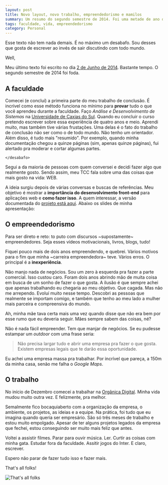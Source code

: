 ```yaml
---
layout: post
title: Novo layout, novo trabalho, empreendedorismo e mamilos
summary: Um resumo do segundo semestre de 2014. Foi uma metade de ano difícil, mas consegui. Passei as férias (janeiro e fevereiro) organizando minha vida e agora me sinto confortável para voltar a escrever.
tags: faculdade, vida, empreendedorismo
category: Personal
---
```


Esse texto não tem nada demais. É no máximo um desabafo. Sou desses que gosta de escrever ao invés de sair discutindo com todo mundo.

Well,

Meu último texto foi escrito no dia [2 de Junho de 2014](http://blog.fernahh.com.br/nheengatu-o-album-de-rock-nacional-mais-importante-dos-ultimos-anos.html). Bastante tempo. O segundo semestre de 2014 foi foda.

## A faculdade

Comecei (e concluí) a primeira parte do meu trabalho de conclusão. É incrível como esse método funciona no mínimo para **provar** tudo o que você aprendeu durante a faculdade. Faço *Análise e Desenvolvimento de Sistemas* na [Universidade de Caxias do Sul](http://ucs.br). Quando eu concluir o curso pretendo escrever sobre essa experiência de quatro anos e meio. Aprendi muito, mas também tive várias frustações. Uma delas é o fato do trabalho de conclusão não ser como o de todo mundo. Não tenho um orientador. Além disso, é tudo mais "resumido". Por exemplo, quando minha documentação chegou a quinze páginas (sim, apenas quinze páginas), fui alertado pra moderar e cortar algumas partes.

`</desabafo>`

Segui a da maioria de pessoas com quem conversei e decidi fazer algo que realmente gosto. Sendo assim, meu TCC fala sobre uma das coisas que mais gosto na vida: WEB.

A ideia surgiu depois de várias conversas e buscas de referências. Meu objetivo é mostrar a **importância do desenvolvimento front-end** para aplicações web e **como fazer isso**. A quem interessar, a versão documentada do [projeto está aqui](https://drive.google.com/file/d/0B_KJJ2bsMLMzakhYdWZ2ajNFekE/view?usp=sharing). Abaixo os slides de minha apresentação:

<script async class="speakerdeck-embed" data-id="cb096fb5099f4cbb97857e3854625961" data-ratio="1.77777777777778" src="//speakerdeck.com/assets/embed.js"></script>

## O empreendedorismo

Para ser direto e reto: to puto com discursos ~supostamente~ empreendedores. Seja esses vídeos motivacionais, livros, blogs, tudo!

Fiquei pouco mais de dois anos empreendendo, e quebrei. Vários motivos para o fim que minha ~carreira empreendedora~ teve. Vários erros. O principal é a **inexperiência**.

Não manjo nada de negócios. Sou um zero à esquerda pra fazer a parte comercial. Isso custou caro. Foram dois anos abrindo mão de muita coisa em busca de um sonho de fazer o que gosta. A ilusão é que sempre achei que apenas trabalhando eu chegaria ao meu objetivo. Que cagada. Mas não me arrependo. Evoluí muito nesse tempo. Descobri as pessoas que realmente se importam comigo, e também que tenho ao meu lado a mulher mais parceira e compreensiva do mundo.

Ah, minha mãe tava certa mais uma vez quando disse que não era bem por esse rumo que eu deveria seguir. Mães sempre sabem das coisas, né?

Não é nada fácil empreender. Tem que manjar de negócios. Se eu pudesse estampar um *outdoor* com uma frase seria:

> Não precisa largar tudo e abrir uma empresa pra fazer o que gosta. Existem empresas legais que te darão essa oportunidade.

Eu achei uma empresa massa pra trabalhar. Por incrível que pareça, a 150m da minha casa, senão me falha o *Google Maps*.

## O trabalho

No início de Dezembro comecei a trabalhar na [Orgânica Digital](http://organicadigital.com). Minha vida mudou muito outra vez. E felizmente, pra melhor.

Semalmente fico bocaquiaberto com a organização da empresa, o ambiente, os projetos, as ideias e a equipe. Na prática, foi tudo que eu imagina quando queria ser empresário. São só três meses de trabalho e estou muito empolgado. Apesar de ter alguns projetos legados da empresa que fechei, estou conseguindo ser muito mais feliz que antes.

Voltei a assistir filmes. Parar para ouvir música. Ler. Curtir as coisas com minha gata. Estudar fora da faculdade. Assitir jogos do Inter. E claro, escrever.

Espero não parar de fazer tudo isso e fazer mais.

That's all folks!

![That's all folks](https://igcdn-photos-b-a.akamaihd.net/hphotos-ak-xfa1/t51.2885-15/10950491_1414000755560705_1350629621_n.jpg)

